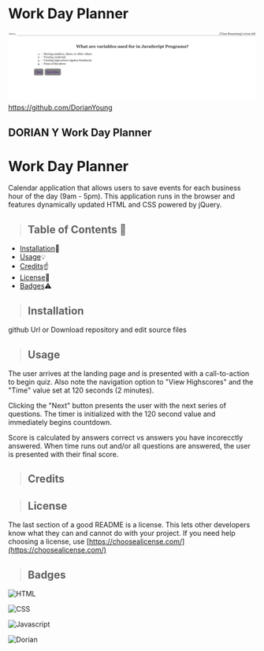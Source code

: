 
# Work Day Planner




![Dorian Young](https://github.com/DorianYoung/Code_Quiz/blob/master/Assets/Images/CodeQuizScreenshot.jpg?raw=true)
https://github.com/DorianYoung

<h2>DORIAN Y Work Day Planner</h2>

# Work Day Planner
Calendar application that allows users to save events for each business hour of the day (9am - 5pm). This application runs in the browser and features dynamically updated HTML and CSS powered by jQuery.


>  ## **Table of Contents** :notebook:


* [Installation](#Installation):wrench:
* [Usage](#Usage):bulb:
* [Credits](#Credits):point_up:
* [License](#License):lock_with_ink_pen:
* [Badges](#Badges):warning:



> ## Installation

github Url
or
Download repository and edit source files


> ## Usage

The user arrives at the landing page and is presented with a call-to-action to begin quiz. Also note the navigation option to "View Highscores" and the "Time" value set at 120 seconds (2 minutes).


Clicking the "Next" button presents the user with the next series of questions. The timer is initialized with the 120 second value and immediately begins countdown.


Score is calculated by answers correct vs answers you have incorecctly answered.
When time runs out and/or all questions are answered, the user is presented with their final score.

> ## Credits





> ## License

The last section of a good README is a license. This lets other developers know what they can and cannot do with your project. If you need help choosing a license, use [https://choosealicense.com/](https://choosealicense.com/)



> ## Badges

![HTML](https://img.shields.io/badge/HTML-38%25-red)

![CSS](https://img.shields.io/badge/CSS-14%25-purple)

![Javascript](https://img.shields.io/badge/Javascript-48%25-yellow)

![Dorian](https://img.shields.io/badge/Dorian-100%25-green)
